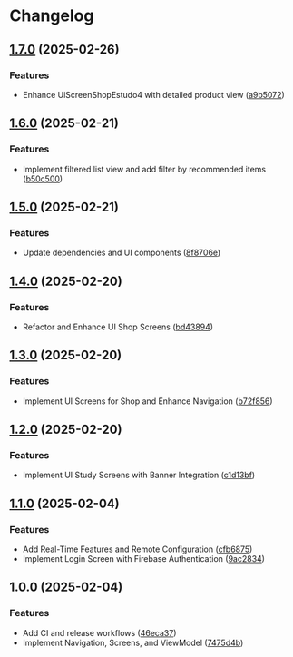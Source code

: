 # Changelog

## [1.7.0](https://github.com/IsraelDeveloperMaster/Koltin-ProjectBase/compare/v1.6.0...v1.7.0) (2025-02-26)


### Features

* Enhance UiScreenShopEstudo4 with detailed product view ([a9b5072](https://github.com/IsraelDeveloperMaster/Koltin-ProjectBase/commit/a9b5072502ad9b47d9a0ae58986b22a1e73123f0))

## [1.6.0](https://github.com/IsraelDeveloperMaster/Koltin-ProjectBase/compare/v1.5.0...v1.6.0) (2025-02-21)


### Features

* Implement filtered list view and add filter by recommended items ([b50c500](https://github.com/IsraelDeveloperMaster/Koltin-ProjectBase/commit/b50c500ee604d55e64530776f25c586614003863))

## [1.5.0](https://github.com/IsraelDeveloperMaster/Koltin-ProjectBase/compare/v1.4.0...v1.5.0) (2025-02-21)


### Features

* Update dependencies and UI components ([8f8706e](https://github.com/IsraelDeveloperMaster/Koltin-ProjectBase/commit/8f8706e6f15ddc7d30f81bbbdb2eed81e64b8ae3))

## [1.4.0](https://github.com/IsraelDeveloperMaster/Koltin-ProjectBase/compare/v1.3.0...v1.4.0) (2025-02-20)


### Features

* Refactor and Enhance UI Shop Screens ([bd43894](https://github.com/IsraelDeveloperMaster/Koltin-ProjectBase/commit/bd438944bdcc14b0dc9b2b3451b040ca7cce9afa))

## [1.3.0](https://github.com/IsraelDeveloperMaster/Koltin-ProjectBase/compare/v1.2.0...v1.3.0) (2025-02-20)


### Features

* Implement UI Screens for Shop and Enhance Navigation ([b72f856](https://github.com/IsraelDeveloperMaster/Koltin-ProjectBase/commit/b72f856abda54f3ecb4742d1bc2d28957a8c5bb7))

## [1.2.0](https://github.com/IsraelDeveloperMaster/Koltin-ProjectBase/compare/v1.1.0...v1.2.0) (2025-02-20)


### Features

* Implement UI Study Screens with Banner Integration ([c1d13bf](https://github.com/IsraelDeveloperMaster/Koltin-ProjectBase/commit/c1d13bf44d367a2cab4fa3334d6e605bb136b8bc))

## [1.1.0](https://github.com/IsraelDeveloperMaster/Koltin-ProjectBase/compare/v1.0.0...v1.1.0) (2025-02-04)


### Features

* Add Real-Time Features and Remote Configuration ([cfb6875](https://github.com/IsraelDeveloperMaster/Koltin-ProjectBase/commit/cfb6875fea6f7788ee98d0064db48fb18f68bde0))
* Implement Login Screen with Firebase Authentication ([9ac2834](https://github.com/IsraelDeveloperMaster/Koltin-ProjectBase/commit/9ac283421da288a7d58578f6cc715054df146296))

## 1.0.0 (2025-02-04)


### Features

* Add CI and release workflows ([46eca37](https://github.com/IsraelDeveloperMaster/Koltin-ProjectBase/commit/46eca373d2a927de6affbdb13dd99fecfdac3595))
* Implement Navigation, Screens, and ViewModel ([7475d4b](https://github.com/IsraelDeveloperMaster/Koltin-ProjectBase/commit/7475d4bfb6085ef967768ffc38a5e69ae4c51528))
